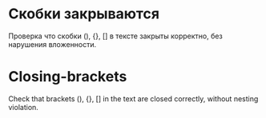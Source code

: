 # Скобки закрываются

Проверка что скобки (), {}, [] в тексте закрыты корректно, без нарушения вложенности.

# Closing-brackets
Check that brackets (), {}, [] in the text are closed correctly, without nesting violation.
